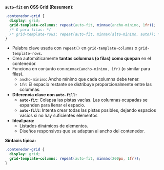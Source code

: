 **`auto-fit` en CSS Grid (Resumen):**

```css
.contenedor-grid {
  display: grid;
  grid-template-columns: repeat(auto-fit, minmax(ancho-minimo, 1fr));
  /* O para filas: */
  /* grid-template-rows: repeat(auto-fit, minmax(alto-minimo, auto)); */
}

```
* Palabra clave usada con `repeat()` en `grid-template-columns` o `grid-template-rows`.
* Crea automáticamente **tantas columnas (o filas) como quepan** en el contenedor.
* Funciona en conjunto con `minmax(ancho-mínimo, 1fr)` (o similar para filas).
    * `ancho-mínimo`: Ancho mínimo que cada columna debe tener.
    * `1fr`: El espacio restante se distribuye proporcionalmente entre las columnas.
* **Diferencia clave con `auto-fill`:**
    * **`auto-fit`:** Colapsa las pistas vacías. Las columnas ocupadas se expanden para llenar el espacio.
    * **`auto-fill`:** Intenta crear todas las pistas posibles, dejando espacios vacíos si no hay suficientes elementos.
* **Ideal para:**
    * Listados dinámicos de elementos.
    * Diseños responsivos que se adaptan al ancho del contenedor.

**Sintaxis típica:**

```css
.contenedor-grid {
  display: grid;
  grid-template-columns: repeat(auto-fit, minmax(200px, 1fr));
}